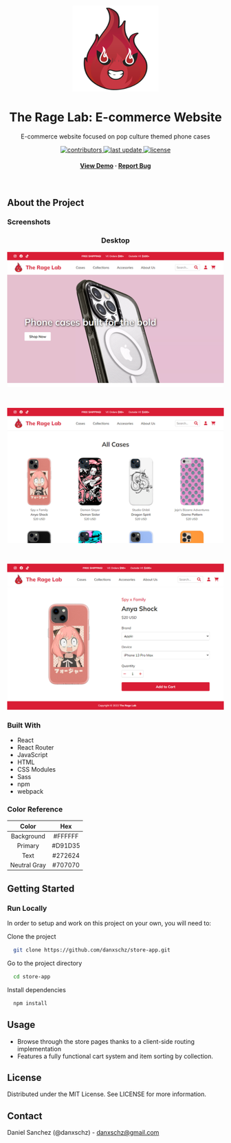 <div align="center">
  <img src="src/assets/logo.png" alt="logo" width="200" height="auto">
  <h1>The Rage Lab: E-commerce Website</h1>

  <p>
    E-commerce website focused on pop culture themed phone cases
  </p>

  <p>
    <a href="https://github.com/danxschz/store-app/graphs/contributors">
      <img src="https://img.shields.io/github/contributors/danxschz/store-app" alt="contributors">
    </a>
    <a href="https://github.com/danxschz/store-app/commits/main">
      <img src="https://img.shields.io/github/last-commit/danxschz/store-app" alt="last update">
    </a>
    <a href="https://github.com/danxschz/store-app/blob/master/LICENSE">
      <img src="https://img.shields.io/github/license/danxschz/store-app.svg" alt="license">
    </a>
  </p>

  <h4>
    <a href="https://danxschz.github.io/store-app">View Demo</a>
    <span> · </span>
    <a href="https://github.com/danxschz/store-app/issues/">Report Bug</a>
  </h4>
</div>

<br>

## About the Project

### Screenshots

<div align="center">
  <h3>Desktop</h3>
  <img src="screenshots/desktop-home.png" alt="desktop page" width="600" height="auto"/>
  
  &nbsp;
  
  <img src="screenshots/desktop-cases.png" alt="desktop page" width="600" height="auto"/>

  &nbsp;

  <img src="screenshots/desktop-detail.png" alt="desktop page" width="600" height="auto"/>
</div>

### Built With

- React
- React Router
- JavaScript
- HTML
- CSS Modules
- Sass
- npm
- webpack

### Color Reference

| Color         | Hex     |
| :--------:    | :-----: |
| Background    | #FFFFFF |
| Primary       | #D91D35 |
| Text          | #272624 |
| Neutral Gray  | #707070 |

## Getting Started

### Run Locally

In order to setup and work on this project on your own, you will need to:

Clone the project

```bash
  git clone https://github.com/danxschz/store-app.git
```

Go to the project directory

```bash
  cd store-app
```

Install dependencies

```bash
  npm install
```

## Usage

- Browse through the store pages thanks to a client-side routing implementation
- Features a fully functional cart system and item sorting by collection.

## License

Distributed under the MIT License. See LICENSE for more information.

## Contact

Daniel Sanchez (@danxschz) - danxschz@gmail.com
